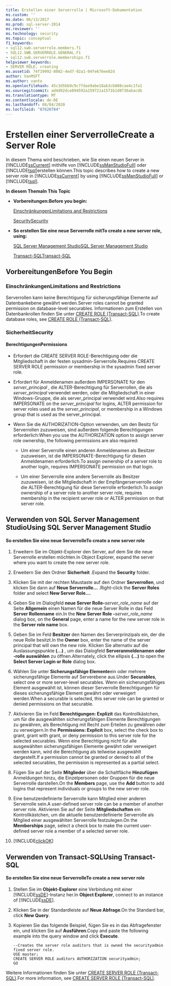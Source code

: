 ```yaml
---
title: Erstellen einer Serverrolle | Microsoft-Dokumentation
ms.custom: ''
ms.date: 06/13/2017
ms.prod: sql-server-2014
ms.reviewer: ''
ms.technology: security
ms.topic: conceptual
f1_keywords:
- sql12.swb.serverrole.members.f1
- SQL12.SWB.SERVERROLE.GENERAL.F1
- sql12.swb.serverrole.memberships.f1
helpviewer_keywords:
- SERVER ROLE, creating
ms.assetid: 74f19992-8082-4ed7-92a1-04fe676ee82d
author: VanMSFT
ms.author: vanto
ms.openlocfilehash: 45c3d5bb9c9c7fdae9abe18ab3cb808cae4c1fa1
ms.sourcegitcommit: ad4d92dce894592a259721a1571b1d8736abacdb
ms.translationtype: MT
ms.contentlocale: de-DE
ms.lasthandoff: 08/04/2020
ms.locfileid: "87620784"
---
```

# <a name="create-a-server-role"></a><span data-ttu-id="d9e7d-102">Erstellen einer Serverrolle</span><span class="sxs-lookup"><span data-stu-id="d9e7d-102">Create a Server Role</span></span>
  <span data-ttu-id="d9e7d-103">In diesem Thema wird beschrieben, wie Sie einen neuen Server in [!INCLUDE[ssCurrent](../../../includes/sscurrent-md.md)] mithilfe von [!INCLUDE[ssManStudioFull](../../../includes/ssmanstudiofull-md.md)] oder [!INCLUDE[tsql](../../../includes/tsql-md.md)]erstellen können.</span><span class="sxs-lookup"><span data-stu-id="d9e7d-103">This topic describes how to create a new server role in [!INCLUDE[ssCurrent](../../../includes/sscurrent-md.md)] by using [!INCLUDE[ssManStudioFull](../../../includes/ssmanstudiofull-md.md)] or [!INCLUDE[tsql](../../../includes/tsql-md.md)].</span></span>  
  
 <span data-ttu-id="d9e7d-104">**In diesem Thema**</span><span class="sxs-lookup"><span data-stu-id="d9e7d-104">**In This Topic**</span></span>  
  
-   <span data-ttu-id="d9e7d-105">**Vorbereitungen:**</span><span class="sxs-lookup"><span data-stu-id="d9e7d-105">**Before you begin:**</span></span>  
  
     [<span data-ttu-id="d9e7d-106">Einschränkungen</span><span class="sxs-lookup"><span data-stu-id="d9e7d-106">Limitations and Restrictions</span></span>](#Restrictions)  
  
     [<span data-ttu-id="d9e7d-107">Security</span><span class="sxs-lookup"><span data-stu-id="d9e7d-107">Security</span></span>](#Security)  
  
-   <span data-ttu-id="d9e7d-108">**So erstellen Sie eine neue Serverrolle mit**</span><span class="sxs-lookup"><span data-stu-id="d9e7d-108">**To create a new server role, using:**</span></span>  
  
     [<span data-ttu-id="d9e7d-109">SQL Server Management Studio</span><span class="sxs-lookup"><span data-stu-id="d9e7d-109">SQL Server Management Studio</span></span>](#SSMSProcedure)  
  
     [<span data-ttu-id="d9e7d-110">Transact-SQL</span><span class="sxs-lookup"><span data-stu-id="d9e7d-110">Transact-SQL</span></span>](#TsqlProcedure)  
  
##  <a name="before-you-begin"></a><a name="BeforeYouBegin"></a> <span data-ttu-id="d9e7d-111">Vorbereitungen</span><span class="sxs-lookup"><span data-stu-id="d9e7d-111">Before You Begin</span></span>  
  
###  <a name="limitations-and-restrictions"></a><a name="Restrictions"></a> <span data-ttu-id="d9e7d-112">Einschränkungen</span><span class="sxs-lookup"><span data-stu-id="d9e7d-112">Limitations and Restrictions</span></span>  
 <span data-ttu-id="d9e7d-113">Serverrollen kann keine Berechtigung für sicherungsfähige Elemente auf Datenbankebene gewährt werden.</span><span class="sxs-lookup"><span data-stu-id="d9e7d-113">Server roles cannot be granted permission on database-level securables.</span></span> <span data-ttu-id="d9e7d-114">Informationen zum Erstellen von Datenbankrollen finden Sie unter [CREATE ROLE &#40;Transact-SQL&#41;](/sql/t-sql/statements/create-role-transact-sql).</span><span class="sxs-lookup"><span data-stu-id="d9e7d-114">To create database roles, see [CREATE ROLE &#40;Transact-SQL&#41;](/sql/t-sql/statements/create-role-transact-sql).</span></span>  
  
###  <a name="security"></a><a name="Security"></a> <span data-ttu-id="d9e7d-115">Sicherheit</span><span class="sxs-lookup"><span data-stu-id="d9e7d-115">Security</span></span>  
  
####  <a name="permissions"></a><a name="Permissions"></a> <span data-ttu-id="d9e7d-116">Berechtigungen</span><span class="sxs-lookup"><span data-stu-id="d9e7d-116">Permissions</span></span>  
  
-   <span data-ttu-id="d9e7d-117">Erfordert die CREATE SERVER ROLE-Berechtigung oder die Mitgliedschaft in der festen sysadmin-Serverrolle.</span><span class="sxs-lookup"><span data-stu-id="d9e7d-117">Requires CREATE SERVER ROLE permission or membership in the sysadmin fixed server role.</span></span>  
  
-   <span data-ttu-id="d9e7d-118">Erfordert für Anmeldenamen außerdem IMPERSONATE für den *server_principal* , die ALTER-Berechtigung für Serverrollen, die als *server_principal* verwendet werden, oder die Mitgliedschaft in einer Windows-Gruppe, die als server_principal verwendet wird.</span><span class="sxs-lookup"><span data-stu-id="d9e7d-118">Also requires IMPERSONATE on the *server_principal* for logins, ALTER permission for server roles used as the *server_principal*, or membership in a Windows group that is used as the server_principal.</span></span>  
  
-   <span data-ttu-id="d9e7d-119">Wenn Sie die AUTHORIZATION-Option verwenden, um den Besitz für Serverrollen zuzuweisen, sind außerdem folgende Berechtigungen erforderlich:</span><span class="sxs-lookup"><span data-stu-id="d9e7d-119">When you use the AUTHORIZATION option to assign server role ownership, the following permissions are also required:</span></span>  
  
    -   <span data-ttu-id="d9e7d-120">Um einer Serverrolle einen anderen Anmeldenamen als Besitzer zuzuweisen, ist die IMPERSONATE-Berechtigung für diesen Anmeldenamen erforderlich.</span><span class="sxs-lookup"><span data-stu-id="d9e7d-120">To assign ownership of a server role to another login, requires IMPERSONATE permission on that login.</span></span>  
  
    -   <span data-ttu-id="d9e7d-121">Um einer Serverrolle eine andere Serverrolle als Besitzer zuzuweisen, ist die Mitgliedschaft in der Empfängerserverrolle oder die ALTER-Berechtigung für diese Serverrolle erforderlich.</span><span class="sxs-lookup"><span data-stu-id="d9e7d-121">To assign ownership of a server role to another server role, requires membership in the recipient server role or ALTER permission on that server role.</span></span>  
  
##  <a name="using-sql-server-management-studio"></a><a name="SSMSProcedure"></a> <span data-ttu-id="d9e7d-122">Verwenden von SQL Server Management Studio</span><span class="sxs-lookup"><span data-stu-id="d9e7d-122">Using SQL Server Management Studio</span></span>  
  
#### <a name="to-create-a-new-server-role"></a><span data-ttu-id="d9e7d-123">So erstellen Sie eine neue Serverrolle</span><span class="sxs-lookup"><span data-stu-id="d9e7d-123">To create a new server role</span></span>  
  
1.  <span data-ttu-id="d9e7d-124">Erweitern Sie im Objekt-Explorer den Server, auf dem Sie die neue Serverrolle erstellen möchten.</span><span class="sxs-lookup"><span data-stu-id="d9e7d-124">In Object Explorer, expand the server where you want to create the new server role.</span></span>  
  
2.  <span data-ttu-id="d9e7d-125">Erweitern Sie den Ordner **Sicherheit** .</span><span class="sxs-lookup"><span data-stu-id="d9e7d-125">Expand the **Security** folder.</span></span>  
  
3.  <span data-ttu-id="d9e7d-126">Klicken Sie mit der rechten Maustaste auf den Ordner **Serverrollen**, und klicken Sie dann auf **Neue Serverrolle...** .</span><span class="sxs-lookup"><span data-stu-id="d9e7d-126">Right-click the **Server Roles** folder and select **New Server Role...**.</span></span>  
  
4.  <span data-ttu-id="d9e7d-127">Geben Sie im Dialogfeld **neue Server Rolle-**_server_role_name_ auf der Seite **Allgemein** einen Namen für die neue Server Rolle in das Feld **Server Rollenname** ein.</span><span class="sxs-lookup"><span data-stu-id="d9e7d-127">In the **New Server Role -**_server_role_name_ dialog box, on the **General** page, enter a name for the new server role in the **Server role name** box.</span></span>  
  
5.  <span data-ttu-id="d9e7d-128">Geben Sie im Feld **Besitzer** den Namen des Serverprinzipals ein, der die neue Rolle besitzt.</span><span class="sxs-lookup"><span data-stu-id="d9e7d-128">In the **Owner** box, enter the name of the server principal that will own the new role.</span></span> <span data-ttu-id="d9e7d-129">Klicken Sie alternativ auf die Auslassungspunkte **(...)** , um das Dialogfeld **Serveranmeldenamen oder -rolle auswählen** zu öffnen.</span><span class="sxs-lookup"><span data-stu-id="d9e7d-129">Alternately, click the ellipsis **(...)** to open the **Select Server Login or Role** dialog box.</span></span>  
  
6.  <span data-ttu-id="d9e7d-130">Wählen Sie unter **Sicherungsfähige Elemente**ein oder mehrere sicherungsfähige Elemente auf Serverebene aus.</span><span class="sxs-lookup"><span data-stu-id="d9e7d-130">Under **Securables**, select one or more server-level securables.</span></span> <span data-ttu-id="d9e7d-131">Wenn ein sicherungsfähiges Element ausgewählt ist, können dieser Serverrolle Berechtigungen für dieses sicherungsfähige Element gewährt oder verweigert werden.</span><span class="sxs-lookup"><span data-stu-id="d9e7d-131">When a securable is selected, this server role can be granted or denied permissions on that securable.</span></span>  
  
7.  <span data-ttu-id="d9e7d-132">Aktivieren Sie im Feld **Berechtigungen: Explizit** das Kontrollkästchen, um für die ausgewählten sicherungsfähigen Elemente Berechtigungen zu gewähren, als Berechtigung mit Recht zum Erteilen zu gewähren oder zu verweigern.</span><span class="sxs-lookup"><span data-stu-id="d9e7d-132">In the **Permissions: Explicit** box, select the check box to grant, grant with grant, or deny permission to this server role for the selected securables.</span></span> <span data-ttu-id="d9e7d-133">Wenn eine Berechtigung nicht für alle ausgewählten sicherungsfähigen Elemente gewährt oder verweigert werden kann, wird die Berechtigung als teilweise ausgewählt dargestellt.</span><span class="sxs-lookup"><span data-stu-id="d9e7d-133">If a permission cannot be granted or denied to all of the selected securables, the permission is represented as a partial select.</span></span>  
  
8.  <span data-ttu-id="d9e7d-134">Fügen Sie auf der Seite **Mitglieder** über die Schaltfläche **Hinzufügen** Anmeldungen hinzu, die Einzelpersonen oder Gruppen für die neue Serverrolle darstellen.</span><span class="sxs-lookup"><span data-stu-id="d9e7d-134">On the **Members** page, use the **Add** button to add logins that represent individuals or groups to the new server role.</span></span>  
  
9. <span data-ttu-id="d9e7d-135">Eine benutzerdefinierte Serverrolle kann Mitglied einer anderen Serverrolle sein.</span><span class="sxs-lookup"><span data-stu-id="d9e7d-135">A user-defined server role can be a member of another server role.</span></span> <span data-ttu-id="d9e7d-136">Aktivieren Sie auf der Seite **Mitgliedschaften** ein Kontrollkästchen, um die aktuelle benutzerdefinierte Serverrolle als Mitglied einer ausgewählten Serverrolle festzulegen.</span><span class="sxs-lookup"><span data-stu-id="d9e7d-136">On the **Memberships** page, select a check box to make the current user-defined server role a member of a selected server role.</span></span>  
  
10. [!INCLUDE[clickOK](../../../includes/clickok-md.md)]  
  
##  <a name="using-transact-sql"></a><a name="TsqlProcedure"></a> <span data-ttu-id="d9e7d-137">Verwenden von Transact-SQL</span><span class="sxs-lookup"><span data-stu-id="d9e7d-137">Using Transact-SQL</span></span>  
  
#### <a name="to-create-a-new-server-role"></a><span data-ttu-id="d9e7d-138">So erstellen Sie eine neue Serverrolle</span><span class="sxs-lookup"><span data-stu-id="d9e7d-138">To create a new server role</span></span>  
  
1.  <span data-ttu-id="d9e7d-139">Stellen Sie im **Objekt-Explorer** eine Verbindung mit einer [!INCLUDE[ssDE](../../../includes/ssde-md.md)]-Instanz her.</span><span class="sxs-lookup"><span data-stu-id="d9e7d-139">In **Object Explorer**, connect to an instance of [!INCLUDE[ssDE](../../../includes/ssde-md.md)].</span></span>  
  
2.  <span data-ttu-id="d9e7d-140">Klicken Sie in der Standardleiste auf **Neue Abfrage**.</span><span class="sxs-lookup"><span data-stu-id="d9e7d-140">On the Standard bar, click **New Query**.</span></span>  
  
3.  <span data-ttu-id="d9e7d-141">Kopieren Sie das folgende Beispiel, fügen Sie es in das Abfragefenster ein, und klicken Sie auf **Ausführen**.</span><span class="sxs-lookup"><span data-stu-id="d9e7d-141">Copy and paste the following example into the query window and click **Execute**.</span></span>  
  
    ```  
    --Creates the server role auditors that is owned the securityadmin fixed server role.  
    USE master;  
    CREATE SERVER ROLE auditors AUTHORIZATION securityadmin;  
    GO  
    ```  
  
 <span data-ttu-id="d9e7d-142">Weitere Informationen finden Sie unter [CREATE SERVER ROLE &#40;Transact-SQL&#41;](/sql/t-sql/statements/create-server-role-transact-sql).</span><span class="sxs-lookup"><span data-stu-id="d9e7d-142">For more information, see [CREATE SERVER ROLE &#40;Transact-SQL&#41;](/sql/t-sql/statements/create-server-role-transact-sql).</span></span>  
  
  
